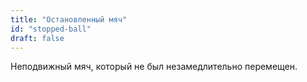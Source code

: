 ```yaml
---
title: "Остановленный мяч"
id: "stopped-ball"
draft: false
---
```


Неподвижный мяч, который не был незамедлительно перемещен.